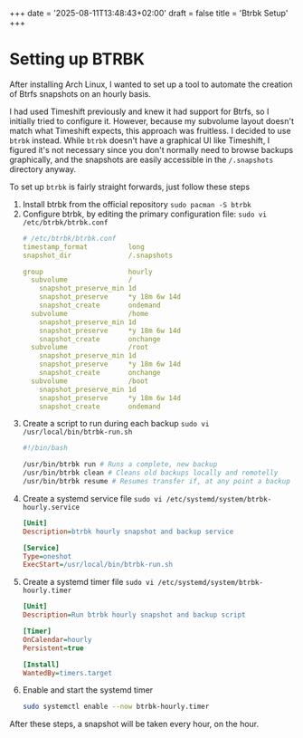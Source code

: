 +++
date = '2025-08-11T13:48:43+02:00'
draft = false
title = 'Btrbk Setup'
+++

# Setting up BTRBK
After installing Arch Linux, I wanted to set up a tool to automate the creation of Btrfs snapshots on an hourly basis.

I had used Timeshift previously and knew it had support for Btrfs, so I initially tried to configure it. However, because my subvolume layout doesn't match what Timeshift expects, this approach was fruitless. I decided to use `btrbk` instead. While `btrbk` doesn't have a graphical UI like Timeshift, I figured it's not necessary since you don't normally need to browse backups graphically, and the snapshots are easily accessible in the `/.snapshots` directory anyway.

To set up `btrbk` is fairly straight forwards, just follow these steps
1. Install btrbk from the official repository
   `sudo pacman -S btrbk`
2. Configure btrbk, by editing the primary configuration file:
   `sudo vi /etc/btrbk/btrbk.conf`
   ```yaml
   # /etc/btrbk/btrbk.conf
   timestamp_format          long
   snapshot_dir              /.snapshots
   
   group                     hourly
     subvolume               /
       snapshot_preserve_min 1d
       snapshot_preserve     *y 18m 6w 14d
       snapshot_create       ondemand
     subvolume               /home
       snapshot_preserve_min 1d
       snapshot_preserve     *y 18m 6w 14d
       snapshot_create       onchange
     subvolume               /root
       snapshot_preserve_min 1d
       snapshot_preserve     *y 18m 6w 14d
       snapshot_create       onchange
     subvolume               /boot
       snapshot_preserve_min 1d
       snapshot_preserve     *y 18m 6w 14d
       snapshot_create       ondemand
   ```
3. Create a script to run during each backup
   `sudo vi /usr/local/bin/btrbk-run.sh`
   ```bash
   #!/bin/bash
   
   /usr/bin/btrbk run # Runs a complete, new backup
   /usr/bin/btrbk clean # Cleans old backups locally and remotelly
   /usr/bin/btrbk resume # Resumes transfer if, at any point a backup has been taken without being transfered to a target. ```
4. Create a systemd service file
   `sudo vi /etc/systemd/system/btrbk-hourly.service`
   ```ini
   [Unit]
   Description=btrbk hourly snapshot and backup service
   
   [Service]
   Type=oneshot
   ExecStart=/usr/local/bin/btrbk-run.sh
   ```
5. Create a systemd timer file
   `sudo vi /etc/systemd/system/btrbk-hourly.timer`
   ```ini
   [Unit]
   Description=Run btrbk hourly snapshot and backup script
   
   [Timer]
   OnCalendar=hourly
   Persistent=true
   
   [Install]
   WantedBy=timers.target
   ```
6. Enable and start the systemd timer
   ```bash
   sudo systemctl enable --now btrbk-hourly.timer
   ```

After these steps, a snapshot will be taken every hour, on the hour.
